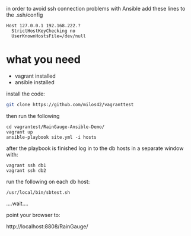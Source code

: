 

in order to avoid ssh connection problems with Ansible add these lines to the .ssh/config

```
Host 127.0.0.1 192.168.222.?
  StrictHostKeyChecking no
  UserKnownHostsFile=/dev/null
```

what you need
==============
  - vagrant installed
  - ansible installed

install the code:
```bash
git clone https://github.com/milos42/vagranttest
```

then run the following 
```
cd vagrantest/RainGauge-Ansible-Demo/
vagrant up
ansible-playbook site.yml -i hosts
````
after the playbook is finished log in to the db hosts in a separate window with:
```
vagrant ssh db1
vagrant ssh db2
```
run the following on each db host:
```
/usr/local/bin/sbtest.sh
```
....wait....

point your browser to:

http://localhost:8808/RainGauge/

